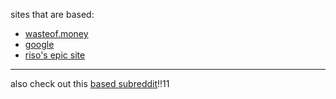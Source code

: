 sites that are based:
- [wasteof.money](https://wasteof.money)
- [google](https://google.com)
- [riso's epic site](https://risograph.github.io)
---

also check out this [based subreddit](https://reddit.com/r/femboy)!!11

